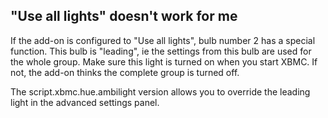 "Use all lights" doesn't work for me
------------------------------------

If the add-on is configured to "Use all lights", bulb number 2 has a special function. This bulb is "leading", ie the settings from this bulb are used for the whole group. Make sure this light is turned on when you start XBMC. If not, the add-on thinks the complete group is turned off.

The script.xbmc.hue.ambilight version allows you to override the leading light in the advanced settings panel.
